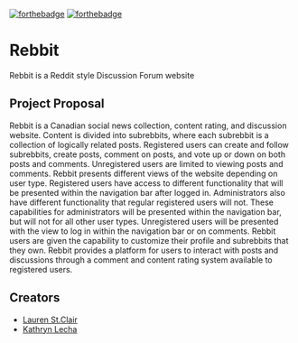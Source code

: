 [![forthebadge](https://forthebadge.com/images/badges/built-with-love.svg)](https://forthebadge.com)
[![forthebadge](https://forthebadge.com/images/badges/powered-by-water.svg)](https://forthebadge.com)

# Rebbit
Rebbit is a Reddit style Discussion Forum website

## Project Proposal
Rebbit is a Canadian social news collection, content rating, and discussion website. Content is divided into subrebbits, where each subrebbit is a collection of logically related posts. Registered users can create and follow subrebbits, create posts, comment on posts, and vote up or down on both posts and comments. Unregistered users are limited to viewing posts and comments. Rebbit presents different views of the website depending on user type. Registered users have access to different functionality that will be presented within the navigation bar after logged in. Administrators also have different functionality that regular registered users will not. These capabilities for administrators will be presented within the navigation bar, but will not for all other user types. Unregistered users will be presented with the view to log in within the navigation bar or on comments. Rebbit users are given the capability to customize their profile and subrebbits that they own. Rebbit provides a platform for users to interact with posts and discussions through a comment and content rating system available to registered users. 

## Creators
+ [Lauren St.Clair](https://github.com/laurenstclair)
+ [Kathryn Lecha](https://github.com/kzlecha)

